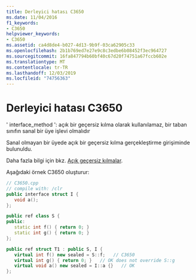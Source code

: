 ```yaml
---
title: Derleyici hatası C3650
ms.date: 11/04/2016
f1_keywords:
- C3650
helpviewer_keywords:
- C3650
ms.assetid: ca4d8de4-b027-4d13-9b9f-03ca62905c33
ms.openlocfilehash: 2b1b769ed7e27e9c8c3edbe6b08452f3ec964727
ms.sourcegitcommit: 16fa847794b60bf40c67d20f74751a67fccb602e
ms.translationtype: MT
ms.contentlocale: tr-TR
ms.lasthandoff: 12/03/2019
ms.locfileid: "74756363"
---
```

# <a name="compiler-error-c3650"></a>Derleyici hatası C3650

' interface_method ': açık bir geçersiz kılma olarak kullanılamaz, bir taban sınıfın sanal bir üye işlevi olmalıdır

Sanal olmayan bir üyede açık bir geçersiz kılma gerçekleştirme girişiminde bulunuldu.

Daha fazla bilgi için bkz. [Açık geçersiz kılmalar](../../extensions/explicit-overrides-cpp-component-extensions.md).

Aşağıdaki örnek C3650 oluşturur:

```cpp
// C3650.cpp
// compile with: /clr
public interface struct I {
   void a();
};

public ref class S {
public:
   static int f() { return 0; }
   static int g() { return 0; }
};

public ref struct T1 : public S, I {
   virtual int f() new sealed = S::f;   // C3650
   virtual int g() { return 0; }   // OK does not override S::g
   virtual void a() new sealed = I::a {}   // OK
};
```
